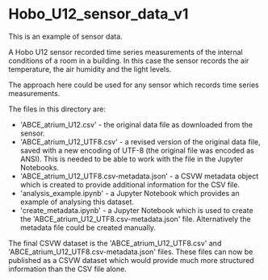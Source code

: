 # Hobo_U12_sensor_data_v1

This is an example of sensor data.

A Hobo U12 sensor recorded time series measurements of the internal conditions of a room in a building. In this case the sensor records the air temperature, the air humidity and the light levels.

The approach here could be used for any sensor which records time series measurements.

The files in this directory are:

- 'ABCE_atrium_U12.csv' - the original data file as downloaded from the sensor.
- 'ABCE_atrium_U12_UTF8.csv' - a revised version of the original data file, saved with a new encoding of UTF-8 (the original file was encoded as ANSI). This is needed to be able to work with the file in the Jupyter Notebooks.
- 'ABCE_atrium_U12_UTF8.csv-metadata.json' - a CSVW metadata object which is created to provide additional information for the CSV file.
- 'analysis_example.ipynb' - a Jupyter Notebook which provides an example of analysing this dataset.
- 'create_metadata.ipynb' - a Jupyter Notebook which is used to create the 'ABCE_atrium_U12_UTF8.csv-metadata.json' file. Alternatively the metadata file could be created manually.

The final CSVW dataset is the 'ABCE_atrium_U12_UTF8.csv' and 'ABCE_atrium_U12_UTF8.csv-metadata.json' files. These files can now be published as a CSVW dataset which would provide much more structured information than the CSV file alone.
